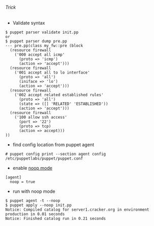 ###### Trick
* Validate syntax
```
$ puppet parser validate init.pp
or 
$ puppet parser dump pre.pp
--- pre.pp(class my_fw::pre (block
  (resource firewall
    ('000 accept all icmp'
      (proto => 'icmp')
      (action => 'accept')))
  (resource firewall
    ('001 accept all to lo interface'
      (proto => 'all')
      (iniface => 'lo')
      (action => 'accept')))
  (resource firewall
    ('002 accept related established rules'
      (proto => 'all')
      (state => ([] 'RELATED' 'ESTABLISHED'))
      (action => 'accept')))
  (resource firewall
    ('100 allow ssh access'
      (port => '22')
      (proto => tcp)
      (action => accept)))
))
```   
* find config location from puppet agent
```
# puppet config print --section agent config
/etc/puppetlabs/puppet/puppet.conf
```
* enable [noop mode](http://nrvale0.github.io/blog/2014/04/10/the-basics-of-puppet-noop/)
```
[agent]
  noop = true
```
* run with noop mode
```
$ puppet agent -t --noop
$ puppet apply --noop init.pp
Notice: Compiled catalog for server1.cracker.org in environment production in 0.01 seconds
Notice: Finished catalog run in 0.21 seconds
```
